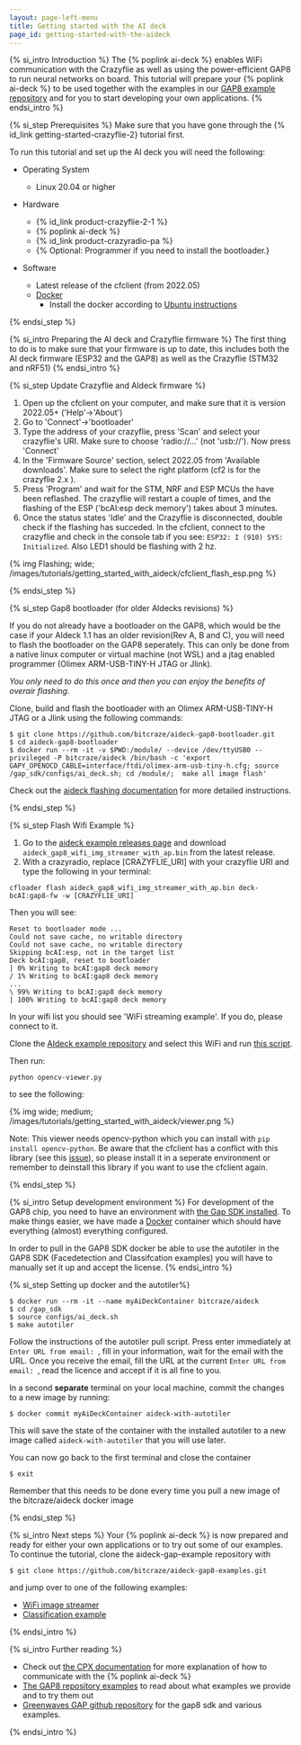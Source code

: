 ```yaml
---
layout: page-left-menu
title: Getting started with the AI deck
page_id: getting-started-with-the-aideck
---
```


{% si_intro Introduction %}
The {% poplink ai-deck %} enables WiFi communication with the Crazyflie
as well as using the power-efficient GAP8 to run neural networks on board. This tutorial will prepare your {% poplink ai-deck %} to be used together
with the examples in our [GAP8 example repository](https://github.com/bitcraze/aideck-gap8-examples) and for you to start developing your own applications.
{% endsi_intro %}

{% si_step  Prerequisites %}
Make sure that you have gone through the {% id_link getting-started-crazyflie-2} tutorial first.

To run this tutorial and set up the AI deck you will need the following:
* Operating System
  * Linux 20.04 or higher
  
* Hardware
  * {% id_link product-crazyflie-2-1 %}
  * {% poplink ai-deck %}
  * {% id_link product-crazyradio-pa %}
  * {% Optional: Programmer if you need to install the bootloader.}
 
  
* Software
  * Latest release of the cfclient (from 2022.05)
  * [Docker](https://www.docker.com/)
      * Install the docker according to [Ubuntu instructions](https://docs.docker.com/engine/install/ubuntu/)
      
{% endsi_step %}

{% si_intro Preparing the AI deck and Crazyflie firmware %}
The first thing to do is to make sure that your firmware is up to date,
this includes both the AI deck firmware (ESP32 and the GAP8) as well as the
Crazyflie (STM32 and nRF51)
{% endsi_intro %}


{% si_step Update Crazyflie and AIdeck firmware %}
1. Open up the cfclient on your computer, and make sure that it is version 2022.05+ ('Help'->'About')
1. Go to 'Connect'->'bootloader'
1. Type the address of your crazyflie, press 'Scan' and select your crazyflie's URI. Make sure to choose 'radio://...' (not 'usb://'). Now press 'Connect'
1. In the 'Firmware Source' section, select 2022.05 from 'Available downloads'. Make sure to select the right platform (cf2 is for the crazyflie 2.x ).
1. Press 'Program' and wait for the STM, NRF and ESP MCUs the have been reflashed. The crazyflie will restart a couple of times, and the flashing of the ESP ('bcAI:esp deck memory') takes about 3 minutes. 
1. Once the status states 'Idle' and the Crazyflie is disconnected, double check if the flashing has succeded. In the cfclient, connect to the crazyflie and check in the console tab if you see: `ESP32: I (910) SYS: Initialized`. Also LED1 should be flashing with 2 hz. 

{% img Flashing; wide; /images/tutorials/getting_started_with_aideck/cfclient_flash_esp.png %}

{% endsi_step %}


{% si_step Gap8 bootloader (for older AIdecks revisions) %}

If you do not already have a bootloader on the GAP8, which would be the case if your AIdeck 1.1 has an older revision(Rev A, B and C), you will need to flash the bootloader on the GAP8 seperately. This can only be done from a native linux computer or virtual machine (not WSL) and a jtag enabled programmer (Olimex ARM-USB-TINY-H JTAG or Jlink). 

*You only need to do this once and then you can enjoy the benefits of overair flashing.*

Clone, build and flash the bootloader with an Olimex ARM-USB-TINY-H JTAG or a Jlink using the following commands:

```
$ git clone https://github.com/bitcraze/aideck-gap8-bootloader.git
$ cd aideck-gap8-bootloader
$ docker run --rm -it -v $PWD:/module/ --device /dev/ttyUSB0 --privileged -P bitcraze/aideck /bin/bash -c 'export GAPY_OPENOCD_CABLE=interface/ftdi/olimex-arm-usb-tiny-h.cfg; source /gap_sdk/configs/ai_deck.sh; cd /module/;  make all image flash'
```

Check out the [aideck flashing documentation](/documentation/repository/aideck-gap8-examples/master/getting-started/flashing/) for more detailed instructions.

{% endsi_step %}

{% si_step Flash Wifi Example %}

1. Go to the [aideck example releases page](https://github.com/bitcraze/aideck-gap8-examples/releases) and download  `aideck_gap8_wifi_img_streamer_with_ap.bin` from the latest release. 
2. With a crazyradio, replace [CRAZYFLIE_URI] with your crazyflie URI and type the following in your terminal:

```
cfloader flash aideck_gap8_wifi_img_streamer_with_ap.bin deck-bcAI:gap8-fw -w [CRAZYFLIE_URI]
```
Then you will see:
```
Reset to bootloader mode ...
Could not save cache, no writable directory
Could not save cache, no writable directory
Skipping bcAI:esp, not in the target list
Deck bcAI:gap8, reset to bootloader
| 0% Writing to bcAI:gap8 deck memory
/ 1% Writing to bcAI:gap8 deck memory
...
\ 99% Writing to bcAI:gap8 deck memory
| 100% Writing to bcAI:gap8 deck memory
```

In your wifi list you should see 'WiFi streaming example'. If you do, please connect to it.

Clone the [AIdeck example repository](https://github.com/bitcraze/aideck-gap8-examples) and select this WiFi and run [this script](https://github.com/bitcraze/aideck-gap8-examples/tree/master/examples/other/wifi-img-streamer).

Then run:
```
python opencv-viewer.py
```

to see the following:

{% img wide; medium; /images/tutorials/getting_started_with_aideck/viewer.png %}

Note: This viewer needs opencv-python which you can install with `pip install opencv-python`. Be aware that the cfclient has a conflict with this library (see this [issue](https://github.com/bitcraze/crazyflie-clients-python/issues/611)), so please install it in a seperate environment or remember to deinstall this library if you want to use the cfclient again.

{% endsi_step %}


{% si_intro Setup development environment %}
For development of the GAP8 chip, you need to have an environment with [the Gap SDK installed](https://github.com/GreenWaves-Technologies/gap_sdk). To make things easier, we have made a [Docker](https://www.docker.com/) container which should have everything (almost) everything configured.

In order to pull in the GAP8 SDK docker be able to use the autotiler in the GAP8 SDK (Facedetection and Classifcation examples) you will
have to manually set it up and accept the license.
{% endsi_intro %}

{% si_step Setting up docker and the autotiler%}

```
$ docker run --rm -it --name myAiDeckContainer bitcraze/aideck
$ cd /gap_sdk
$ source configs/ai_deck.sh
$ make autotiler
```

Follow the instructions of the autotiler pull script. Press enter immediately at  `Enter URL from email: `, fill in your information, wait for the email with the URL. Once you receive the email, fill the URL at the current `Enter URL from email: `, read the licence and accept if it is all fine to you.

In a second **separate** terminal on your local machine, commit the changes to a new image by running:
```
$ docker commit myAiDeckContainer aideck-with-autotiler
```

This will save the state of the container with the installed autotiler to a new image called `aideck-with-autotiler` that you will use later.

You can now go back to the first terminal and close the container

```
$ exit
```

Remember that this needs to be done every time you pull a new image of the bitcraze/aideck docker image


{% endsi_step %}

{% si_intro Next steps %}
Your {% poplink ai-deck %} is now prepared and ready for either your own
applications or to try out some of our examples. To continue the tutorial, clone the 
aideck-gap-example repository with
```
$ git clone https://github.com/bitcraze/aideck-gap8-examples.git
```
and jump over to one of the following examples:

* [WiFi image streamer](/documentation/repository/aideck-gap8-examples/master/test-functions/wifi-streamer)
* [Classification example](/documentation/repository/aideck-gap8-examples/master/ai-examples/classification-demo)

{% endsi_intro %}

{% si_intro Further reading %}

* Check out [the CPX documentation](/documentation/repository/crazyflie-firmware/master/functional-areas/cpx/) for more explanation of how to communicate with the {% poplink ai-deck %}
* [The GAP8 repository examples](/documentation/repository/aideck-gap8-examples/master/) to read about what examples we provide and to try them out
* [Greenwaves GAP github repository](https://github.com/GreenWaves-Technologies/gap_sdk) for the gap8 sdk and various examples.

{% endsi_intro %}
